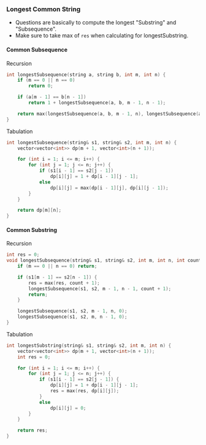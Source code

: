 ### Longest Common String
- Questions are basically to compute the longest "Substring" and "Subsequence".
- Make sure to take max of `res` when calculating for longestSubstring.

#### Common Subsequence

Recursion
```cpp
int longestSubsequence(string a, string b, int m, int n) {
	if (m == 0 || n == 0)
		return 0;

	if (a[m - 1] == b[n - 1])
		return 1 + longestSubsequence(a, b, m - 1, n - 1);

	return max(longestSubsequence(a, b, m - 1, n), longestSubsequence(a, b, m, n - 1));
}
```

Tabulation
```cpp
int longestSubsequence(string& s1, string& s2, int m, int n) {
    vector<vector<int>> dp(m + 1, vector<int>(n + 1));

    for (int i = 1; i <= m; i++) {
        for (int j = 1; j <= n; j++) {
            if (s1[i - 1] == s2[j - 1])
                dp[i][j] = 1 + dp[i - 1][j - 1];
            else
                dp[i][j] = max(dp[i - 1][j], dp[i][j - 1]);
        }
    }

    return dp[m][n];
}
```

#### Common Substring

Recursion
```cpp
int res = 0;
void longestSubsequence(string& s1, string& s2, int m, int n, int count = 0) {
    if (m == 0 || n == 0) return;

    if (s1[m - 1] == s2[n - 1]) {
        res = max(res, count + 1);
        longestSubsequence(s1, s2, m - 1, n - 1, count + 1);
        return;
    }

    longestSubsequence(s1, s2, m - 1, n, 0);
    longestSubsequence(s1, s2, m, n - 1, 0);
}
```

Tabulation
```cpp
int longestSubstring(string& s1, string& s2, int m, int n) {
    vector<vector<int>> dp(m + 1, vector<int>(n + 1));
    int res = 0;

    for (int i = 1; i <= m; i++) {
        for (int j = 1; j <= n; j++) {
            if (s1[i - 1] == s2[j - 1]) {
                dp[i][j] = 1 + dp[i - 1][j - 1];
                res = max(res, dp[i][j]);
            }
            else
                dp[i][j] = 0;
        }
    }

    return res;
}
```
